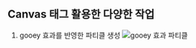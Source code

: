## Canvas 태그 활용한 다양한 작업

1. gooey 효과를 반영한 파티클 생성
![gooey 효과 파티클](https://github.com/SOL-MI/Canvas-Practice/assets/113079102/e1df9257-b7ed-4262-9198-708a98f4f91b)